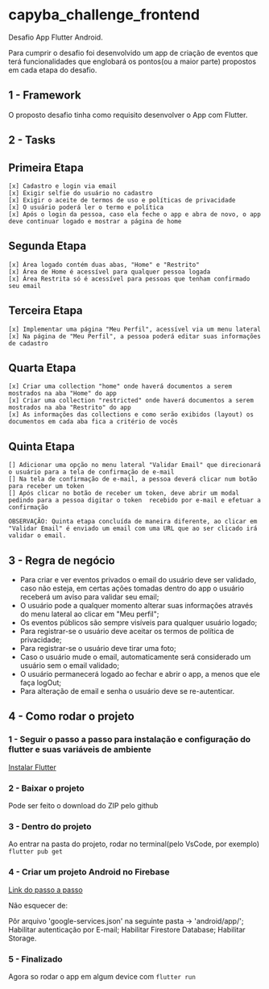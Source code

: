 # capyba_challenge_frontend

Desafio App Flutter Android.

Para cumprir o desafio foi desenvolvido um app de criação de eventos que terá funcionalidades que englobará os pontos(ou a maior parte) propostos em cada etapa do desafio.

## 1 - Framework

O proposto desafio tinha como requisito desenvolver o App com Flutter.

## 2 - Tasks

## Primeira Etapa
    [x] Cadastro e login via email
    [x] Exigir selfie do usuário no cadastro
    [x] Exigir o aceite de termos de uso e políticas de privacidade
    [x] O usuário poderá ler o termo e política
    [x] Após o login da pessoa, caso ela feche o app e abra de novo, o app deve continuar logado e mostrar a página de home
  
## Segunda Etapa
    [x] Área logado contém duas abas, "Home" e "Restrito"
    [x] Área de Home é acessível para qualquer pessoa logada
    [x] Área Restrita só é acessível para pessoas que tenham confirmado seu email

## Terceira Etapa
    [x] Implementar uma página "Meu Perfil", acessível via um menu lateral
    [x] Na página de "Meu Perfil", a pessoa poderá editar suas informações de cadastro

## Quarta Etapa
    [x] Criar uma collection "home" onde haverá documentos a serem mostrados na aba "Home" do app
    [x] Criar uma collection "restricted" onde haverá documentos a serem mostrados na aba "Restrito" do app
    [x] As informações das collections e como serão exibidos (layout) os documentos em cada aba fica a critério de vocês

## Quinta Etapa
    [] Adicionar uma opção no menu lateral "Validar Email" que direcionará o usuário para a tela de confirmação de e-mail
    [] Na tela de confirmação de e-mail, a pessoa deverá clicar num botão para receber um token
    [] Após clicar no botão de receber um token, deve abrir um modal pedindo para a pessoa digitar o token  recebido por e-mail e efetuar a confirmação

    OBSERVAÇÃO: Quinta etapa concluída de maneira diferente, ao clicar em "Validar Email" é enviado um email com uma URL que ao ser clicado irá validar o email.

## 3 - Regra de negócio

- Para criar e ver eventos privados o email do usuário deve ser validado, caso não esteja, em certas ações tomadas dentro do app o usuário receberá um aviso para validar seu email;
- O usuário pode a qualquer momento alterar suas informações através do menu lateral ao clicar em "Meu perfil";
- Os eventos públicos são sempre visíveis para qualquer usuário logado;
- Para registrar-se o usuário deve aceitar os termos de política de privacidade;
- Para registrar-se o usuário deve tirar uma foto;
- Caso o usuário mude o email, automaticamente será considerado um usuário sem o email validado;
- O usuário permanecerá logado ao fechar e abrir o app, a menos que ele faça logOut;
- Para alteração de email e senha o usuário deve se re-autenticar.

## 4 - Como rodar o projeto

### 1 - Seguir o passo a passo para instalação e configuração do flutter e suas variáveis de ambiente

[Instalar Flutter](https://flutter.dev/docs/get-started/install)

### 2 - Baixar o projeto

Pode ser feito o download do ZIP pelo github

### 3 - Dentro do projeto

Ao entrar na pasta do projeto, rodar no terminal(pelo VsCode, por exemplo) ```flutter pub get```

### 4 - Criar um projeto Android no Firebase

[Link do passo a passo](https://firebase.google.com/docs/functions/get-started?hl=pt)

Não esquecer de:

Pôr arquivo 'google-services.json' na seguinte pasta -> 'android/app/';
Habilitar autenticação por E-mail;
Habilitar Firestore Database;
Habilitar Storage.

### 5 - Finalizado

Agora so rodar o app em algum device com ```flutter run```
